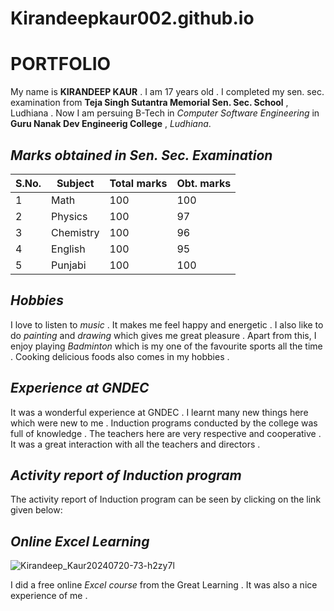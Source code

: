 # Kirandeepkaur002.github.io
# PORTFOLIO


My name is **KIRANDEEP KAUR** . I am 17 years old . I completed my sen. sec. examination from **Teja Singh Sutantra Memorial Sen. Sec. School** , Ludhiana . Now I am persuing B-Tech in _Computer Software Engineering_ in **Guru Nanak Dev Engineerig College** , *Ludhiana*.


## _Marks obtained in Sen. Sec. Examination_

S.No. | Subject | Total marks | Obt. marks
---|---|---|---
1 | Math | 100 | 100
2 | Physics | 100 | 97
3 | Chemistry | 100 | 96
4 | English | 100 | 95
5 | Punjabi | 100 | 100


## _Hobbies_

I love to listen to *music* . It makes me feel happy and energetic . I also like to do *painting* and *drawing* which gives me great pleasure . Apart from this, I enjoy playing *Badminton* which is my one of the favourite sports all the time . Cooking delicious foods also comes in my hobbies .

## _Experience at GNDEC_

It was a wonderful experience at GNDEC . I learnt many new things here which were new to me . Induction programs conducted by the college was full of knowledge . The teachers here are very respective and cooperative . It was a great interaction with all the teachers and directors .


## _Activity report of Induction program_


The activity report of Induction program can be seen by clicking on the link given below:


## _Online Excel Learning_

![Kirandeep_Kaur20240720-73-h2zy7l](https://github.com/user-attachments/assets/aca62732-a65a-4c3f-aa1c-441995fcee3b)

I did a free online _Excel course_ from the Great Learning . It was also a nice experience of me .

